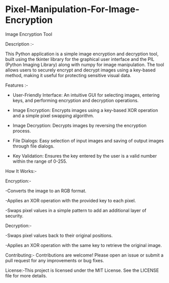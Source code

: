 # Pixel-Manipulation-For-Image-Encryption
Image Encryption Tool

Description :-

This Python application is a simple image encryption and decryption tool, built using the tkinter library for the graphical user interface and the PIL (Python Imaging Library) along with numpy for image manipulation. The tool allows users to securely encrypt and decrypt images using a key-based method, making it useful for protecting sensitive visual data.


Features :-

- User-Friendly Interface: An intuitive GUI for selecting images, entering keys, and performing encryption and decryption operations.

- Image Encryption: Encrypts images using a key-based XOR operation and a simple pixel swapping algorithm.

- Image Decryption: Decrypts images by reversing the encryption process.

- File Dialogs: Easy selection of input images and saving of output images through file dialogs.

- Key Validation: Ensures the key entered by the user is a valid number within the range of 0-255.


How It Works:-


Encryption:-

-Converts the image to an RGB format.

-Applies an XOR operation with the provided key to each pixel.

-Swaps pixel values in a simple pattern to add an additional layer of security.


Decryption:-

-Swaps pixel values back to their original positions.

-Applies an XOR operation with the same key to retrieve the original image.


Contributing:- Contributions are welcome! Please open an issue or submit a pull request for any improvements or bug fixes.


License:-This project is licensed under the MIT License. See the LICENSE file for more details.


